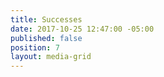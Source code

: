 ```yaml
---
title: Successes
date: 2017-10-25 12:47:00 -05:00
published: false
position: 7
layout: media-grid
---
```


